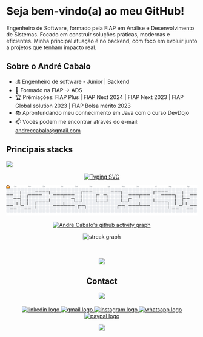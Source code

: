 # Seja bem-vindo(a) ao meu GitHub! 

Engenheiro de Software, formado pela FIAP em Análise e Desenvolvimento de Sistemas.
Focado em construir soluções práticas, modernas e eficientes.
Minha principal atuação é no backend, com foco em evoluir junto a projetos que tenham impacto real.






## Sobre o André Cabalo

- :moneybag: Engenheiro de software - Júnior | Backend 
- :school_satchel: Formado na FIAP -> ADS
- :trophy: Prêmiações: FIAP Plus | FIAP Next 2024 | FIAP Next 2023 | FIAP Global solution 2023 | FIAP Bolsa mérito 2023
- :books: Apronfundando meu conhecimento em Java com o curso DevDojo 
- :mailbox: Vocês podem me encontrar através do e-mail: andreccabalo@gmail.com

## Principais stacks
<p>
  <a href="https://skillicons.dev">
    <img src="https://skillicons.dev/icons?i=java,spring,idea,git,github,docker,gradle,grafana,jenkins,kubernetes,mysql,postgres,postman,obsidian,linux" />
  </a>
</p>

<p align="center">
  <a href="https://git.io/typing-svg"><img src="https://readme-typing-svg.demolab.com?font=Fira+Code&weight=700&duration=700&pause=500&color=F60E56&center=true&vCenter=true&random=false&width=650&height=110&lines=BEM+VINDO;WELCOME;BIENVENIDO;%E6%AD%A1%E8%BF%8E;Herzlich+Willkommen;Velkommen;%D0%B6%D0%B5%D0%BB%D0%B0%D0%BD%D0%BD%D1%8B%D0%B9" alt="Typing SVG" /></a>
</p>


<picture>
  <source media="(prefers-color-scheme: dark)" srcset="https://raw.githubusercontent.com/AndreCabalo/AndreCabalo/output/pacman-contribution-graph-dark.svg">
  <source media="(prefers-color-scheme: light)" srcset="https://raw.githubusercontent.com/AndreCabalo/AndreCabalo/output/pacman-contribution-graph.svg">
  <img alt="pacman contribution graph" src="https://raw.githubusercontent.com/AndreCabalo/AndreCabalo/output/pacman-contribution-graph.svg">
</picture>

<div align="center">
  
[![André Cabalo's github activity graph](https://github-readme-activity-graph.vercel.app/graph?username=andrecabalo&bg_color=0d1117&color=F60E56&line=F60E56&point=d1056c&area=true&area_color=F60E56&hide_border=true)](https://github.com/ashutosh00710/github-readme-activity-graph)

 <img src="https://streak-stats.demolab.com?user=andrecabalo&locale=pt-br&mode=weekly&theme=default&hide_border=false&border_radius=5&date_format=M%20j%5B,%20Y%5D" height="156" alt="streak graph"/> 
 
  <br><br>
  <img src="https://github-profile-trophy.vercel.app/?username=andrecabalo&no-bg=true&theme=onedark"/>
</div>


<h2 align="center"> Contact </h2>

<div align="center">
  <img src="https://img.shields.io/badge/Gmail-D14836?style=for-the-badge&logo=gmail&logoColor=white" target="_blank"></a>
<br><br>

<div align="center">
  <a href="https://www.linkedin.com/in/andre-cabalo" target="_blank"><img src="https://raw.githubusercontent.com/maurodesouza/profile-readme-generator/master/src/assets/icons/social/linkedin/default.svg" width="52" height="40" alt="linkedin logo" />
  <a href = "andreccabalo@gmail.com"><img src="https://raw.githubusercontent.com/maurodesouza/profile-readme-generator/master/src/assets/icons/social/gmail/default.svg" width="52" height="40" alt="gmail logo"  />
  <a href="https://instagram.com/andrecabalo" target="_blank"><img src="https://raw.githubusercontent.com/maurodesouza/profile-readme-generator/master/src/assets/icons/social/instagram/default.svg" width="52" height="40" alt="instagram logo"  />
  <a href="https://wa.me/5511974117254"><img src="https://raw.githubusercontent.com/maurodesouza/profile-readme-generator/master/src/assets/icons/social/whatsapp/default.svg" width="52" height="40" alt="whatsapp logo"  />
  <a href="https://www.paypal.com/donate/?hosted_button_id=W6Y6WVJE633W8"><img src="https://raw.githubusercontent.com/maurodesouza/profile-readme-generator/master/src/assets/icons/social/paypal/default.svg" width="52" height="40" alt="paypal logo" />
    
</div>
<p> </p>
<div align="center">
  <img src="https://visitor-badge.laobi.icu/badge?page_id=AndreCabalo.AndreCabalo&"  />
</div>

###
